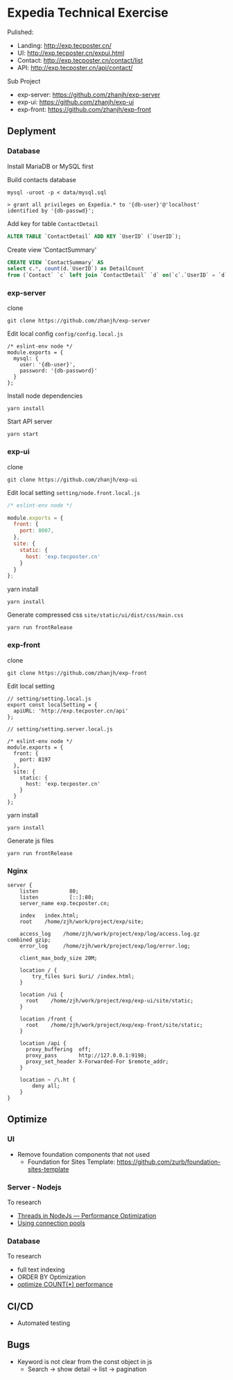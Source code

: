 # Expedia Technical Exercise

Pulished:

* Landing: <http://exp.tecposter.cn/>
* UI: <http://exp.tecposter.cn/expui.html>
* Contact: <http://exp.tecposter.cn/contact/list>
* API: <http://exp.tecposter.cn/api/contact/>

Sub Project

* exp-server: <https://github.com/zhanjh/exp-server>
* exp-ui: <https://github.com/zhanjh/exp-ui>
* exp-front: <https://github.com/zhanjh/exp-front>

## Deplyment

### Database

Install MariaDB or MySQL first

Build contacts database

```
mysql -uroot -p < data/mysql.sql

> grant all privileges on Expedia.* to '{db-user}'@'localhost' identified by '{db-passwd}';
```


Add key for table `ContactDetail`

```sql
ALTER TABLE `ContactDetail` ADD KEY `UserID` (`UserID`);
```

Create view 'ContactSummary'

```sql
CREATE VIEW `ContactSummary` AS
select c.*, count(d.`UserID`) as DetailCount
from (`Contact` `c` left join `ContactDetail` `d` on(`c`.`UserID` = `d`.`UserID`)) group by `d`.`UserID`
```

### exp-server

clone 

```
git clone https://github.com/zhanjh/exp-server
```

Edit local config `config/config.local.js`

```
/* eslint-env node */
module.exports = {
  mysql: {
    user: '{db-user}',
    password: '{db-password}'
  }
};
```

Install node dependencies

```
yarn install
```

Start API server

```
yarn start
```

### exp-ui

clone

```
git clone https://github.com/zhanjh/exp-ui
```

Edit local setting `setting/node.front.local.js`

```js
/* eslint-env node */

module.exports = {
  front: {
    port: 8007,
  },
  site: {
    static: {
      host: 'exp.tecposter.cn'
    }
  }
};
```

yarn install

```
yarn install
```

Generate compressed css `site/static/ui/dist/css/main.css`

```
yarn run frontRelease
```

### exp-front

clone

```
git clone https://github.com/zhanjh/exp-front
```

Edit local setting

```
// setting/setting.local.js
export const localSetting = {
  apiURL: 'http://exp.tecposter.cn/api'
};

// setting/setting.server.local.js

/* eslint-env node */
module.exports = {
  front: {
    port: 8197
  },
  site: {
    static: {
      host: 'exp.tecposter.cn'
    }
  }
};
```

yarn install

```
yarn install
```

Generate js files

```
yarn run frontRelease
```

### Nginx

```
server {
    listen          80;
    listen          [::]:80;
    server_name exp.tecposter.cn;

    index   index.html;
    root    /home/zjh/work/project/exp/site;

    access_log    /home/zjh/work/project/exp/log/access.log.gz combined gzip;
    error_log     /home/zjh/work/project/exp/log/error.log;

    client_max_body_size 20M;

    location / {
        try_files $uri $uri/ /index.html;
    }

    location /ui {
      root    /home/zjh/work/project/exp/exp-ui/site/static;
    }

    location /front {
      root    /home/zjh/work/project/exp/exp-front/site/static;
    }

    location /api {
      proxy_buffering  off;
      proxy_pass       http://127.0.0.1:9198;
      proxy_set_header X-Forwarded-For $remote_addr;
    }

    location ~ /\.ht {
        deny all;
    }
}
```

## Optimize

### UI

* Remove foundation components that not used
	* Foundation for Sites Template: <https://github.com/zurb/foundation-sites-template>

### Server - Nodejs

To research
* [Threads in NodeJs — Performance Optimization](https://medium.com/tech-tajawal/threading-in-nodejs-5d966a3b9858)
* [Using connection pools](https://www.npmjs.com/package/mysql2#using-connection-pools)

### Database

To research

* full text indexing
* ORDER BY Optimization
* [optimize COUNT(*) performance](https://stackoverflow.com/questions/19267507/how-to-optimize-count-performance-on-innodb-by-using-index)

## CI/CD

* Automated testing

## Bugs

* Keyword is not clear from the const object in js
	* Search -> show detail -> list -> pagination
